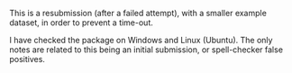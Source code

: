 This is a resubmission (after a failed attempt), with a smaller example dataset, in order to prevent a time-out.

I have checked the package on Windows and Linux (Ubuntu). The only notes are related to this being an initial submission, or spell-checker false positives.